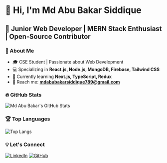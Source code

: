 # 👋 Hi, I'm Md Abu Bakar Siddique
## 🚀 Junior Web Developer | MERN Stack Enthusiast | Open-Source Contributor

### 🌟 About Me
- 🎓 CSE Student | Passionate about Web Development
- 💻 Specializing in **React.js, Node.js, MongoDB, Firebase, Tailwind CSS**
- 🌱 Currently learning **Next.js, TypeScript, Redux**
- 📩 Reach me: **mdabubakarsiddique789@gmail.com**

### 🔥 GitHub Stats
![Md Abu Bakar's GitHub Stats](https://github-readme-stats.vercel.app/api?username=abubakar308&show_icons=true&theme=radical)

### 🏆 Top Languages
![Top Langs](https://github-readme-stats.vercel.app/api/top-langs/?username=abubakar308&layout=compact&theme=radical)

### 💡 Let's Connect
[![LinkedIn](https://img.shields.io/badge/LinkedIn-Connect-blue?style=flat&logo=linkedin)](https://www.linkedin.com/in/abubakar308)
[![GitHub](https://img.shields.io/badge/GitHub-Follow-black?style=flat&logo=github)](https://github.com/abubakar308)
